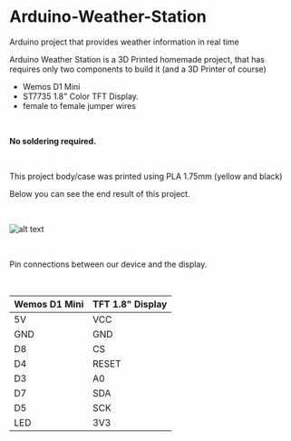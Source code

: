 # Arduino-Weather-Station
Arduino project that provides weather information in real time


Arduino Weather Station is a 3D Printed homemade project, that has requires only two components to build it (and a 3D Printer of course)
- Wemos D1 Mini 
- ST7735 1.8" Color TFT Display.
- female to female jumper wires

</br>

**No soldering required.**

</br>

This project body/case was printed using PLA 1.75mm (yellow and black)

Below you can see the end result of this project. 

</br>

![alt text](https://github.com/ManolescuSebastian/Arduino-Weather-Station/blob/master/images/weather_station_picture.jpg)

</br>

Pin connections between our device and the display.

</br>

Wemos D1 Mini | TFT 1.8" Display
------------ | -------------
5V | VCC
GND | GND
D8 | CS
D4 | RESET
D3 | A0
D7 | SDA
D5 | SCK
LED | 3V3
